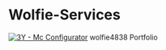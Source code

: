 # Wolfie-Services
[![3Y - Mc Configurator](https://img.shields.io/badge/3Y-Mc_Configurator-930F3A)](https://)
wolfie4838 Portfolio
